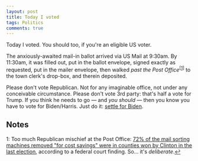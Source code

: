 ```yaml
---
layout: post
title: Today I voted
tags: Politics
comments: true
---
```


Today I voted.  You should too, if you're an eligible US voter.  

The anxiously-awaited mail-in ballot arrived via US Mail at 9:30am.  By 11:30am, it was
filled out, put in the ballot envelope, signed exactly as requested, put in the mailer
envelope, then walked _past the Post Office_<sup id="fn1a">[[1](#fn1)]</sup> to the town
clerk's drop-box, and therein deposited.  

Please don't vote Republican.  Not for any imaginable office, not under any conceivable
circumstance.  Please don't vote 3rd party: that's half a vote for Trump.  If you think he
needs to go &mdash; and _you should_ &mdash; then you know you have to vote for
Biden/Harris.  Just do it: [settle for Biden](https://www.settleforbiden.org/).  

## Notes  

<a id="fn1">1</a>: Too much Republican mischief at the Post Office: [72% of the mail sorting machines removed "for cost savings" were in counties won by Clinton in the last election](https://www.huffpost.com/entry/postmaster-dejoy-sorting-machines-stripped-for-parts_n_5f6d71d5c5b64deddeeb9107), according to a federal court finding.  So... it's _deliberate_.[↩](#fn1a)
